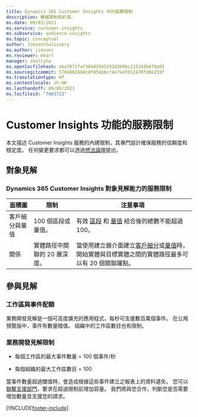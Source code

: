 ```yaml
---
title: Dynamics 365 Customer Insights 中的服務限制
description: 瞭解限制和約束。
ms.date: 09/03/2021
ms.service: customer-insights
ms.subservice: audience-insights
ms.topic: conceptual
author: JimsonChalissery
ms.author: jimsonc
ms.reviewer: mhart
manager: shellyha
ms.openlocfilehash: eba7871faf304d5945191b5b9bc215243b4f8a05
ms.sourcegitcommit: 5704002484cdf85ebbcf4e7e4fd12470fd8e259f
ms.translationtype: HT
ms.contentlocale: zh-HK
ms.lasthandoff: 09/08/2021
ms.locfileid: "7483723"
---
```

# <a name="service-limits-in-customer-insights-capabilities"></a>Customer Insights 功能的服務限制

本文描述 Customer Insights 服務的內建限制，其專門設計確保服務的信賴度和穩定度。 任何變更要求都可以透過[想法論壇](https://go.microsoft.com/fwlink/?linkid=2074172)提出。 

## <a name="audience-insights"></a>對象見解

### <a name="service-limits-in-dynamics-365-customer-insights-audience-insights-capability"></a>Dynamics 365 Customer Insights 對象見解能力的服務限制

| 面積圖  | 限制  | 注意事項 |
|-------------|---------------------------------------------------------------------|---------------------------------------------------------------------|
| 客戶細分與量值 | 100 個區段或量值。 | 有效 [區段](audience-insights/segments.md) 和 [量值](audience-insights/measures.md) 結合後的總數不能超過 100。  |
| 關係 | 實體路徑中關聯的 20 層深度。 | 當使用建立器介面建立[客戶細分](audience-insights/segments.md)或[量值](audience-insights/measures.md)時，開始實體與目標實體之間的實體路徑最多可以有 20 個關聯躍點。  |


## <a name="engagement-insights"></a>參與見解

### <a name="workspace-and-event-quotas"></a>工作區與事件配額

業務開發見解是一個可高度擴充的應用程式，每秒可支援數百萬個事件。 在公用預覽版中，事件有數量閥值。 組織中的工作區數目也有限制。

### <a name="engagement-insights-limits"></a>業務開發見解限制

- 每個工作區的最大事件數量 = 100 個事件/秒

- 每個組織的最大工作區數目 = 100

當事件數量超過閾值時，會造成根據這些事件建立之報表上的資料遺失。 您可以[聯繫支援部門](https://go.microsoft.com/fwlink/?linkid=2145734)，要求在超過限制前增加容量。 我們將與您合作，判斷您是否需要增加數量並支援您的請求。


[!INCLUDE[footer-include](includes/footer-banner.md)]